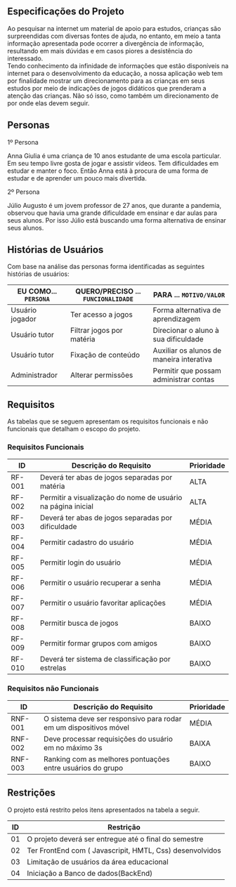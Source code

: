 ## Especificações do Projeto

Ao pesquisar na internet um material de apoio para estudos, crianças são surpreendidas com diversas fontes de ajuda, no entanto, em meio a tanta informação apresentada pode ocorrer a divergência de informação, resultando em mais dúvidas e em casos piores a desistência do interessado. <br>
Tendo conhecimento da infinidade de informações que  estão disponíveis na internet para o desenvolvimento da educação, a nossa aplicação web tem por finalidade mostrar um direcionamento para as crianças em seus estudos por meio de indicações de jogos didáticos que prenderam a atenção das crianças. Não só isso, como também um direcionamento de por onde elas devem seguir.


## Personas

1º Persona

Anna Giulia é uma criança de 10 anos estudante de uma escola particular. Em seu tempo livre gosta de jogar e assistir vídeos. Tem dificuldades em estudar e manter o foco. Então Anna está à procura de uma forma de estudar e de aprender um pouco mais divertida.

2º Persona 

Júlio Augusto é um jovem professor de 27 anos, que durante a pandemia, observou que havia uma grande dificuldade em ensinar e dar aulas para seus alunos. Por isso Júlio está buscando uma forma alternativa de ensinar seus alunos.



## Histórias de Usuários

Com base na análise das personas forma identificadas as seguintes histórias de usuários:

|EU COMO... `PERSONA`| QUERO/PRECISO ... `FUNCIONALIDADE` |PARA ... `MOTIVO/VALOR`                 |
|--------------------|------------------------------------|----------------------------------------|
|Usuário jogador     | Ter acesso a jogos                 | Forma alternativa de aprendizagem               |
|Usuário tutor       | Filtrar jogos por matéria          | Direcionar o aluno à sua dificuldade            |
|Usuário tutor       | Fixação de conteúdo                | Auxiliar os alunos de maneira interativa        |
|Administrador       | Alterar permissões                 | Permitir que possam administrar contas          |




## Requisitos

As tabelas que se seguem apresentam os requisitos funcionais e não funcionais que detalham o escopo do projeto.

### Requisitos Funcionais

|ID    | Descrição do Requisito  | Prioridade |
|------|-----------------------------------------|----|
|RF-001| Deverá ter abas de jogos separadas por matéria | ALTA |
|RF-002| Permitir a visualização do nome de usuário na página inicial | ALTA |
|RF-003| Deverá ter abas de jogos separadas por dificuldade | MÉDIA |
|RF-004| Permitir cadastro do usuário | MÉDIA |
|RF-005| Permitir login do usuário | MÉDIA |
|RF-006| Permitir o usuário recuperar a senha | MÉDIA |
|RF-007| Permitir o usuário favoritar aplicações| MÉDIA |
|RF-008| Permitir busca de jogos | BAIXO | 
|RF-009| Permitir formar grupos com amigos| BAIXO |
|RF-010| Deverá ter sistema de classificação por estrelas | BAIXO |





### Requisitos não Funcionais

|ID     | Descrição do Requisito  |Prioridade |
|-------|-------------------------|----|
|RNF-001| O sistema deve ser responsivo para rodar em um dispositivos móvel | MÉDIA | 
|RNF-002| Deve processar requisições do usuário em no máximo 3s |  BAIXA | 
|RNF-003| Ranking com as melhores pontuações entre usuários do grupo| BAIXO|



## Restrições

O projeto está restrito pelos itens apresentados na tabela a seguir.

|ID| Restrição                                             |
|--|-------------------------------------------------------|
|01| O projeto deverá ser entregue até o final do semestre |
|02| Ter FrontEnd com ( Javascripit, HMTL, Css) desenvolvidos |
|03| Limitação de usuários da área educacional|
|04| Iniciação a Banco de dados(BackEnd)|


